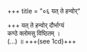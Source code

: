+++
title = "०६ यत् ते हन्वोर्"

+++
यत् ते हन्वोर् दौर्भाग्यं  
कण्ठे क्लोमसु विष्ठितम् ।  
(…) ॥ +++(see 1cd)+++